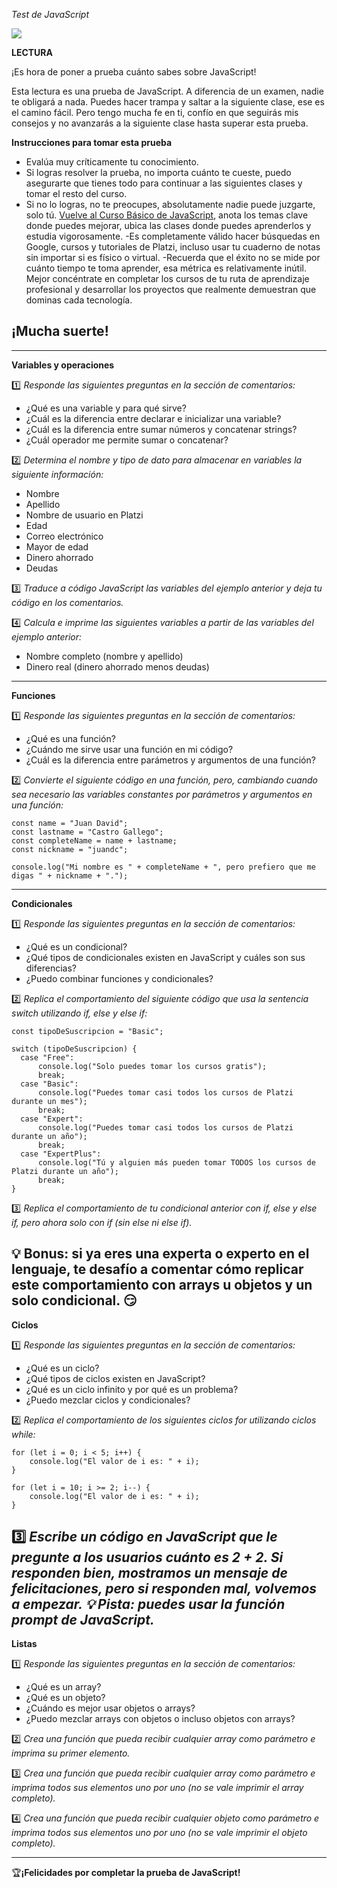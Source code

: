_Test de JavaScript_

![](https://static.platzi.com/media/achievements/practico-javascript_badge-fb533fa5-73c8-4f75-9d81-0294d9013ab5.png)

**LECTURA**

¡Es hora de poner a prueba cuánto sabes sobre JavaScript!

Esta lectura es una prueba de JavaScript. A diferencia de un examen, nadie te obligará a nada. Puedes hacer trampa y saltar a la siguiente clase, ese es el camino fácil. Pero tengo mucha fe en ti, confío en que seguirás mis consejos y no avanzarás a la siguiente clase hasta superar esta prueba.

**Instrucciones para tomar esta prueba**

- Evalúa muy críticamente tu conocimiento.
- Si logras resolver la prueba, no importa cuánto te cueste, puedo asegurarte que tienes todo para continuar a las siguientes clases y tomar el resto del curso.
- Si no lo logras, no te preocupes, absolutamente nadie puede juzgarte, solo tú. [Vuelve al Curso Básico de JavaScript](https://platzi.com/cursos/basico-javascript/), anota los temas clave donde puedes mejorar, ubica las clases donde puedes aprenderlos y estudia vigorosamente.
-Es completamente válido hacer búsquedas en Google, cursos y tutoriales de Platzi, incluso usar tu cuaderno de notas sin importar si es físico o virtual.
-Recuerda que el éxito no se mide por cuánto tiempo te toma aprender, esa métrica es relativamente inútil. Mejor concéntrate en completar los cursos de tu ruta de aprendizaje profesional y desarrollar los proyectos que realmente demuestran que dominas cada tecnología.

¡Mucha suerte!
----------------------------------------------------------------
----------------------------------------------------------------
**Variables y operaciones**

1️⃣ *Responde las siguientes preguntas en la sección de comentarios:*

- ¿Qué es una variable y para qué sirve?
- ¿Cuál es la diferencia entre declarar e inicializar una variable?
- ¿Cuál es la diferencia entre sumar números y concatenar strings?
- ¿Cuál operador me permite sumar o concatenar?

2️⃣ *Determina el nombre y tipo de dato para almacenar en variables la siguiente información:*

- Nombre
- Apellido
- Nombre de usuario en Platzi
- Edad
- Correo electrónico
- Mayor de edad
- Dinero ahorrado
- Deudas

3️⃣ *Traduce a código JavaScript las variables del ejemplo anterior y deja tu código en los comentarios.*

4️⃣ *Calcula e imprime las siguientes variables a partir de las variables del ejemplo anterior:*

- Nombre completo (nombre y apellido)
- Dinero real (dinero ahorrado menos deudas)

----------------------------------------------------------------
**Funciones**

1️⃣ *Responde las siguientes preguntas en la sección de comentarios:*

- ¿Qué es una función?
- ¿Cuándo me sirve usar una función en mi código?
- ¿Cuál es la diferencia entre parámetros y argumentos de una función?

2️⃣ *Convierte el siguiente código en una función, pero, cambiando cuando sea necesario las variables constantes por parámetros y argumentos en una función:*

``const name = "Juan David";`` <br>
``const lastname = "Castro Gallego";`` <br>
``const completeName = name + lastname;`` <br>
``const nickname = "juandc";`` <br>
`` `` <br>
``console.log("Mi nombre es " + completeName + ", pero prefiero que me digas " + nickname + ".");`` <br>

----------------------------------------------------------------
**Condicionales**

1️⃣ *Responde las siguientes preguntas en la sección de comentarios:*

- ¿Qué es un condicional?
- ¿Qué tipos de condicionales existen en JavaScript y cuáles son sus diferencias?
- ¿Puedo combinar funciones y condicionales?

2️⃣ *Replica el comportamiento del siguiente código que usa la sentencia switch utilizando if, else y else if:*

``const tipoDeSuscripcion = "Basic"; ``<br>
`` `` <br>
``switch (tipoDeSuscripcion) { ``<br>
``   case "Free": ``<br>
``       console.log("Solo puedes tomar los cursos gratis"); ``<br>
``       break; ``<br>
``   case "Basic": ``<br>
``       console.log("Puedes tomar casi todos los cursos de Platzi durante un mes"); ``<br>
``       break; ``<br>
``   case "Expert": ``<br>
``       console.log("Puedes tomar casi todos los cursos de Platzi durante un año"); ``<br>
``       break; ``<br>
``   case "ExpertPlus": ``<br>
``       console.log("Tú y alguien más pueden tomar TODOS los cursos de Platzi durante un año"); ``<br>
``       break; ``<br>
``} ``<br>

3️⃣ *Replica el comportamiento de tu condicional anterior con if, else y else if, pero ahora solo con if (sin else ni else if).*

💡 Bonus: si ya eres una experta o experto en el lenguaje, te desafío a comentar cómo replicar este comportamiento con arrays u objetos y un solo condicional. 😏
----------------------------------------------------------------
**Ciclos**

1️⃣ *Responde las siguientes preguntas en la sección de comentarios:*

- ¿Qué es un ciclo?
- ¿Qué tipos de ciclos existen en JavaScript?
- ¿Qué es un ciclo infinito y por qué es un problema?
- ¿Puedo mezclar ciclos y condicionales?

2️⃣ *Replica el comportamiento de los siguientes ciclos for utilizando ciclos while:*

``for (let i = 0; i < 5; i++) {`` <br>
``    console.log("El valor de i es: " + i);`` <br>
``}`` <br>
`` `` <br>
``for (let i = 10; i >= 2; i--) {`` <br>
``    console.log("El valor de i es: " + i);`` <br>
``}`` <br>

3️⃣ *Escribe un código en JavaScript que le pregunte a los usuarios cuánto es 2 + 2. Si responden bien, mostramos un mensaje de felicitaciones, pero si responden mal, volvemos a empezar.
💡 Pista: puedes usar la función prompt de JavaScript.*
----------------------------------------------------------------
**Listas**

1️⃣ *Responde las siguientes preguntas en la sección de comentarios:*

- ¿Qué es un array?
- ¿Qué es un objeto?
- ¿Cuándo es mejor usar objetos o arrays?
- ¿Puedo mezclar arrays con objetos o incluso objetos con arrays?

2️⃣ *Crea una función que pueda recibir cualquier array como parámetro e imprima su primer elemento.*

3️⃣ *Crea una función que pueda recibir cualquier array como parámetro e imprima todos sus elementos uno por uno (no se vale imprimir el array completo).*

4️⃣ *Crea una función que pueda recibir cualquier objeto como parámetro e imprima todos sus elementos uno por uno (no se vale imprimir el objeto completo).*

------------------------------------------------------------------------------------------------



🏆**¡Felicidades por completar la prueba de JavaScript!**
